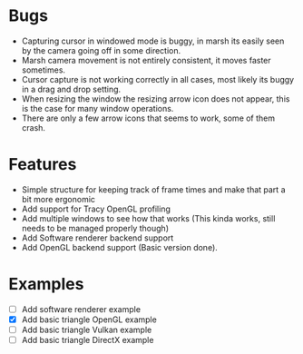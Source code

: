 # Bugs
- Capturing cursor in windowed mode is buggy, in marsh its easily seen by the camera going off in some direction.
- Marsh camera movement is not entirely consistent, it moves faster sometimes.
- Cursor capture is not working correctly in all cases, most likely its buggy in a drag and drop setting.
- When resizing the window the resizing arrow icon does not appear, this is the case for many window operations.
- There are only a few arrow icons that seems to work, some of them crash.


# Features
- Simple structure for keeping track of frame times and make that part a bit more ergonomic
- Add support for Tracy OpenGL profiling
- Add multiple windows to see how that works (This kinda works, still needs to be managed properly though)
- Add Software renderer backend support
- Add OpenGL backend support (Basic version done).

# Examples
- [ ] Add software renderer example
- [x] Add basic triangle OpenGL example
- [ ] Add basic triangle Vulkan example
- [ ] Add basic triangle DirectX example
